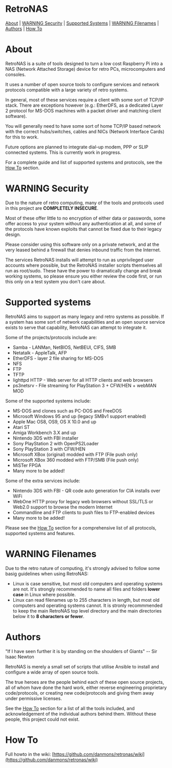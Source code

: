 # RetroNAS

[About](#About) | [WARNING Security](#WARNING-Security) | [Supported Systems](#Supported-Systems) | [WARNING Filenames](#WARNING-Filenames) | [Authors](#Authors) | [How To](#How-To) 

# About

RetroNAS is a suite of tools designed to turn a low cost Raspberry Pi into a NAS (Network Attached Storage) device for retro PCs, microcomputers and consoles.

It uses a number of open source tools to configure services and network protocols compatible with a large variety of retro systems.

In general, most of these services require a client with some sort of TCP/IP stack. There are exceptions however (e.g.: EtherDFS, as a dedicated Layer 2 protocol for MS-DOS machines with a packet driver and matching client software).

You will generally need to have some sort of home TCP/IP based network with the correct hubs/switches, cables and NICs (Network Interface Cards) for this to work. 

Future options are planned to integrate dial-up modem, PPP or SLIP connected systems.  This is currently work in progress.

For a complete guide and list of supported systems and protocols, see the [How To](#How-To) section.

# WARNING Security

Due to the nature of retro computing, many of the tools and protocols used in this project are **COMPLETELY INSECURE**.

Most of these offer little to no encryption of either data or passwords, some offer access to your system without any authentication at all, and some of the protocols have known exploits that cannot be fixed due to their legacy design.

Please consider using this software only on a private network, and at the very leased behind a firewall that denies inbound traffic from the Internet.

The services RetroNAS installs will attempt to run as unprivileged user accounts where possible, but the RetroNAS installer scripts themselves all run as root/sudo. These have the power to dramatically change and break working systems, so please ensure you either review the code first, or run this only on a test system you don't care about.

# Supported systems

RetroNAS aims to support as many legacy and retro systems as possible. If a system has some sort of network capabilities and an open source service exists to serve that capability, RetroNAS can attempt to integrate it.

Some of the projects/protocols include are:
* Samba - LANMan, NetBIOS, NetBEUI, CIFS, SMB
* Netatalk - AppleTalk, AFP
* EtherDFS - layer 2 file sharing for MS-DOS
* NFS
* FTP
* TFTP
* lighttpd HTTP - Web server for all HTTP clients and web browsers
* ps3netsrv - File streaming for PlayStation 3 + CFW/HEN + webMAN MOD

Some of the supported systems include:
* MS-DOS and clones such as PC-DOS and FreeDOS
* Microsoft Windows 95 and up (legacy SMBv1 support enabled)
* Apple Mac OS8, OS9, OS X 10.0 and up
* Atari ST
* Amiga Workbench 3.X and up
* Nintendo 3DS with FBI installer
* Sony PlayStation 2 with OpenPS2Loader
* Sony PlayStation 3 with CFW/HEN
* Microsoft XBox (original) modded with FTP (File push only)
* Microsoft XBox 360 modded with FTP/SMB (File push only)
* MiSTer FPGA
* Many more to be added!

Some of the extra services include:
* Nintendo 3DS with FBI - QR code auto generation for CIA installs over WiFi
* WebOne HTTP proxy for legacy web browsers without SSL/TLS or Web2.0 support to browse the modern Internet
* Commandline and FTP clients to push files to FTP-enabled devices
* Many more to be added!

Please see the [How To](#How-To) section for a comprehensive list of all protocols, supported systems and features.

# WARNING Filenames

Due to the retro nature of computing, it's strongly advised to follow some basig guidelines when using RetroNAS:

* Linux is case sensitive, but most old computers and operating systems are not. It's strongly recommended to name all files and folders **lower case** in Linux where possible.
* Linux can read filenames up to 255 characters in length, but most old computers and operating systems cannot.  It is stronly recommmended to keep the main RetroNAS top level directory and the main directories below it to **8 characters or fewer**.

# Authors

"If I have seen further it is by standing on the shoulders of Giants" -- Sir Isaac Newton

RetroNAS is merely a small set of scripts that utilise Ansible to install and configure a wide array of open source tools.

The true heroes are the people behind each of these open source projects, all of whom have done the hard work, either reverse engineering proprietary code/protocols, or creating new code/protocols and giving them away under permissive licenses.

See the [How To](#How-To) section for a list of all the tools included, and acknowledgement of the individual authors behind them. Without these people, this project could not exist. 

# How To

Full howto in the wiki: [https://github.com/danmons/retronas/wiki](https://github.com/danmons/retronas/wiki)
